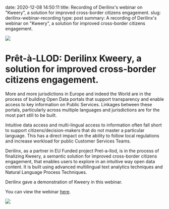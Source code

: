 date: 2020-12-08 14:50:11
title: Recording of Derilinx's webinar on "Kweery", a solution for improved cross-border citizens engagement.
slug: derilinx-webinar-recording
type: post
summary: A recording of Derilinx's webinar on "Kweery", a solution for improved cross-border citizens engagement.

![](../static/logo-cut-final-600x220.png)

# Prêt-à-LLOD: Derilinx Kweery, a solution for improved cross-border citizens engagement.


More and more jurisdictions in Europe and indeed the World are in the process of building  Open Data portals that support transparency and enable access to key information on Public Services. Linkages between these portals, particularly across multiple languages and jurisdictions are for the most part still to be built.

Intuitive data access and multi-lingual access to information often fall short to support citizens/decision-makers that do not master a particular language. This has a direct impact on the ability to follow local regulations and increase workload for public Customer Services Teams.

Derilinx, as a partner in EU Funded project Pret-a-llod, is in the process of finalizing Kweery, a semantic solution for improved cross-border citizens engagement, that enables users to explore in an intuitive way open data content. It is built using advanced multilingual text analytics techniques and Natural Language Process Techniques.

Derilinx gave a demonstration of Kweery in this webinar.

You can view the webinar [here](https://attendee.gotowebinar.com/recording/8707938989000681227).


![](../static/derilinx-kweery-invitation.jpeg)